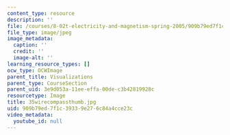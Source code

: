 ```yaml
---
content_type: resource
description: ''
file: /courses/8-02t-electricity-and-magnetism-spring-2005/909b79ed7f1c39339e276c84a4cce23c_35wirecompassthumb.jpg
file_type: image/jpeg
image_metadata:
  caption: ''
  credit: ''
  image-alt: ''
learning_resource_types: []
ocw_type: OCWImage
parent_title: Visualizations
parent_type: CourseSection
parent_uid: 3e9d053a-11ee-effa-00de-c3b42819928c
resourcetype: Image
title: 35wirecompassthumb.jpg
uid: 909b79ed-7f1c-3933-9e27-6c84a4cce23c
video_metadata:
  youtube_id: null
---
```

